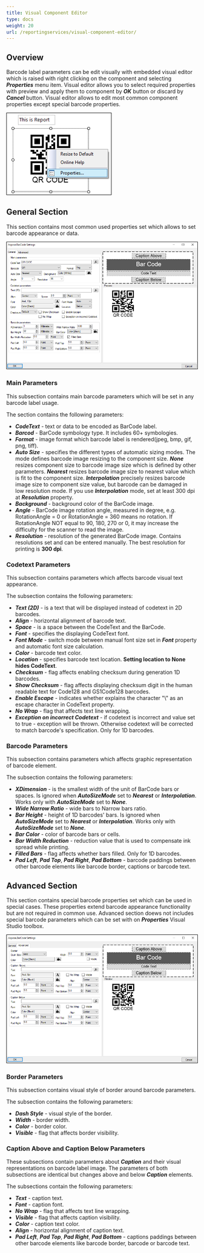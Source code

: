 ```yaml
---
title: Visual Component Editor
type: docs
weight: 20
url: /reportingservices/visual-component-editor/
---
```

## **Overview**
Barcode label parameters can be edit visually with embedded visual editor which is raised with right clicking on the component and selecting ***Properties*** menu item. Visual editor allows you to select required properties with preview and apply them to component by ***OK*** button or discard by ***Cancel*** button. Visual editor allows to edit most common component properties except special barcode properties.

<img style="border:1px solid black;" src="editor_01.png" alt="Raise editor for BarcodeGenerator visual component" />

## **General Section**
This section contains most common used properties set which allows to set barcode appearance or data.

<img style="border:1px solid black;" src="editor_02.png" alt="BarcodeGenerator visual component editor general section" />

### **Main Parameters**
This subsection contains main barcode parameters which will be set in any barcode label usage.

The section contains the following parameters:
- ***CodeText*** - text or data to be encoded as BarCode label.
- ***Barcod*** - BarCode symbology type. It includes 60+ symbologies.
- ***Format*** - image format which barcode label is rendered(jpeg, bmp, gif, png, tiff).
- ***Auto Size*** - specifies the different types of automatic sizing modes. The mode defines barcode image resizing to the component size. ***None*** resizes component size to barcode image size which is defined by other parameters. ***Nearest*** resizes barcode image size to nearest value which is fit to the component size. ***Interpolation*** precisely resizes barcode image size to component size value, but barcode can be damaged in low resolution mode. If you use ***Interpolation*** mode, set at least 300 dpi at ***Resolution*** property.
- ***Background*** - background color of the BarCode image.
- ***Angle*** - BarCode image rotation angle, measured in degree, e.g. RotationAngle = 0 or RotationAngle = 360 means no rotation. If RotationAngle NOT equal to 90, 180, 270 or 0, it may increase the difficulty for the scanner to read the image.
- ***Resolution*** - resolution of the generated BarCode image. Contains resolutions set and can be entered manually. The best resolution for printing is **300 dpi**.

### **Codetext Parameters**
This subsection contains parameters which affects barcode visual text appearance. 

The subsection contains the following parameters:
- ***Text (2D)*** - is a text that will be displayed instead of codetext in 2D barcodes.
- ***Align*** - horizontal alignment of barcode text.
- ***Space*** - is a space between the CodeText and the BarCode.
- ***Font*** - specifies the displaying CodeText font.
- ***Font Mode*** - switch mode between manual font size set in ***Font*** property and automatic font size calculation.
- ***Color*** - barcode text color.
- ***Location*** - specifies barcode text location. **Setting location to None hides CodeText**.
- ***Checksum*** - flag affects enabling checksum during generation 1D barcodes.
- ***Show Checksum*** - flag affects displaying checksum digit in the human readable text for Code128 and GS1Code128 barcodes.
- ***Enable Escape*** - indicates whether explains the character "\\" as an escape character in CodeText property.
- ***No Wrap*** - flag that affects text line wrapping.
- ***Exception on incorrect Codetext*** - if codetext is incorrect and value set to true - exception will be thrown. Otherwise codetext will be corrected to match barcode's specification. Only for 1D barcodes.

### **Barcode Parameters**
This subsection contains parameters which affects graphic representation of barcode element.

The subsection contains the following parameters:
- ***XDimension*** - is the smallest width of the unit of BarCode bars or spaces. Is ignored when ***AutoSizeMode*** set to ***Nearest*** or ***Interpolation***. Works only with ***AutoSizeMode*** set to ***None***.
- ***Wide Narrow Ratio*** - wide bars to Narrow bars ratio.
- ***Bar Height*** - height of 1D barcodes' bars. Is ignored when ***AutoSizeMode*** set to ***Nearest*** or ***Interpolation***. Works only with ***AutoSizeMode*** set to ***None***.
- ***Bar Color*** - color of barcode bars or cells.
- ***Bar Width Reduction*** - reduction value that is used to compensate ink spread while printing.
- ***Filled Bars*** - flag affects whether bars filled. Only for 1D barcodes.
- ***Pad Left***, ***Pad Top***, ***Pad Right***, ***Pad Bottom*** - barcode paddings between other barcode elements like barcode border, captions or barcode text.

## **Advanced Section**
This section contains special barcode properties set which can be used in special cases. These properties extend barcode appearance functionality but are not required in common use. Advanced section doews not includes special barcode parameters which can be set with on ***Properties*** Visual Studio toolbox.

<img style="border:1px solid black;" src="editor_03.png" alt="BarcodeGenerator visual component editor advanced section" />

### **Border Parameters**
This subsection contains visual style of border around barcode parameters.

The subsection contains the following parameters:
- ***Dash Style*** - visual style of the border.
- ***Width*** - border width.
- ***Color*** - border color.
- ***Visible*** - flag that affects border visibility.

### **Caption Above and Caption Below Parameters**
These subsections contain parameters about ***Caption*** and their visual representations on barcode label image. The parameters of both subsections are identical but changes above and below ***Caption*** elements.

The subsections contain the following parameters:
- ***Text*** - caption text.
- ***Font*** - caption font.
- ***No Wrap*** - flag that affects text line wrapping.
- ***Visible*** - flag that affects caption visibility.
- ***Color*** - caption text color.
- ***Align*** - horizontal alignment of caption text.
- ***Pad Left***, ***Pad Top***, ***Pad Right***, ***Pad Bottom*** - captions paddings between other barcode elements like barcode border, barcode or barcode text.